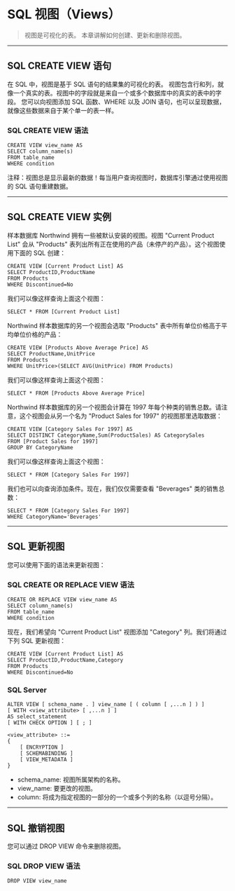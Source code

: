 # SQL 视图（Views）
> 视图是可视化的表。 本章讲解如何创建、更新和删除视图。
---
## SQL CREATE VIEW 语句
在 SQL 中，视图是基于 SQL 语句的结果集的可视化的表。
视图包含行和列，就像一个真实的表。视图中的字段就是来自一个或多个数据库中的真实的表中的字段。
您可以向视图添加 SQL 函数、WHERE 以及 JOIN 语句，也可以呈现数据，就像这些数据来自于某个单一的表一样。

### SQL CREATE VIEW 语法
```
CREATE VIEW view_name AS
SELECT column_name(s)
FROM table_name
WHERE condition
```
注释：视图总是显示最新的数据！每当用户查询视图时，数据库引擎通过使用视图的 SQL 语句重建数据。

---
## SQL CREATE VIEW 实例
样本数据库 Northwind 拥有一些被默认安装的视图。视图 "Current Product List" 会从 "Products" 表列出所有正在使用的产品（未停产的产品）。这个视图使用下面的 SQL 创建：
```
CREATE VIEW [Current Product List] AS
SELECT ProductID,ProductName
FROM Products
WHERE Discontinued=No
```
我们可以像这样查询上面这个视图：
```
SELECT * FROM [Current Product List]
```
Northwind 样本数据库的另一个视图会选取 "Products" 表中所有单位价格高于平均单位价格的产品：
```
CREATE VIEW [Products Above Average Price] AS
SELECT ProductName,UnitPrice
FROM Products
WHERE UnitPrice>(SELECT AVG(UnitPrice) FROM Products)
```
我们可以像这样查询上面这个视图：
```
SELECT * FROM [Products Above Average Price]
```
Northwind 样本数据库的另一个视图会计算在 1997 年每个种类的销售总数。请注意，这个视图会从另一个名为 "Product Sales for 1997" 的视图那里选取数据：
```
CREATE VIEW [Category Sales For 1997] AS
SELECT DISTINCT CategoryName,Sum(ProductSales) AS CategorySales
FROM [Product Sales for 1997]
GROUP BY CategoryName
```
我们可以像这样查询上面这个视图：
```
SELECT * FROM [Category Sales For 1997]
```
我们也可以向查询添加条件。现在，我们仅仅需要查看 "Beverages" 类的销售总数：
```
SELECT * FROM [Category Sales For 1997]
WHERE CategoryName='Beverages'
```
---
## SQL 更新视图
您可以使用下面的语法来更新视图：

### SQL CREATE OR REPLACE VIEW 语法
```
CREATE OR REPLACE VIEW view_name AS
SELECT column_name(s)
FROM table_name
WHERE condition
```
现在，我们希望向 "Current Product List" 视图添加 "Category" 列。我们将通过下列 SQL 更新视图：
```
CREATE VIEW [Current Product List] AS
SELECT ProductID,ProductName,Category
FROM Products
WHERE Discontinued=No
``` 
### SQL Server
```
ALTER VIEW [ schema_name . ] view_name [ ( column [ ,...n ] ) ] 
[ WITH <view_attribute> [ ,...n ] ] 
AS select_statement 
[ WITH CHECK OPTION ] [ ; ]

<view_attribute> ::= 
{ 
    [ ENCRYPTION ]
    [ SCHEMABINDING ]
    [ VIEW_METADATA ]     
} 
```
* schema_name: 视图所属架构的名称。
* view_name: 要更改的视图。
* column: 将成为指定视图的一部分的一个或多个列的名称（以逗号分隔）。
---
## SQL 撤销视图
您可以通过 DROP VIEW 命令来删除视图。

### SQL DROP VIEW 语法
```
DROP VIEW view_name
```